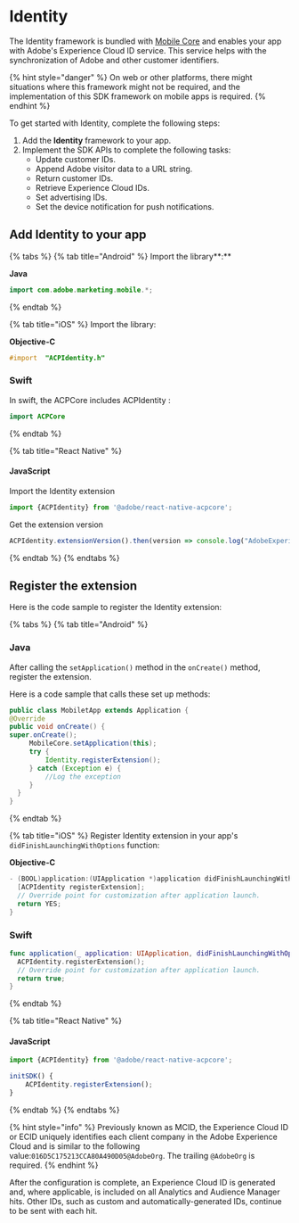 # Identity

The Identity framework is bundled with [Mobile Core](../) and enables your app with Adobe's Experience Cloud ID service. This service helps with the synchronization of Adobe and other customer identifiers.

{% hint style="danger" %}
On web or other platforms, there might situations where this framework might not be required, and the implementation of this SDK framework on mobile apps is required.
{% endhint %}

To get started with Identity, complete the following steps:

1. Add the **Identity** framework to your app.
2. Implement the SDK APIs to complete the following tasks:
   * Update customer IDs.
   * Append Adobe visitor data to a URL string.
   * Return customer IDs.
   * Retrieve Experience Cloud IDs.
   * Set advertising IDs.
   * Set the device notification for push notifications.

## Add Identity to your app

{% tabs %}
{% tab title="Android" %}
Import the library**:**

**Java**

```java
import com.adobe.marketing.mobile.*;
```
{% endtab %}

{% tab title="iOS" %}
Import the library:

**Objective-C**

```objectivec
#import  "ACPIdentity.h"
```

### Swift

In swift, the ACPCore includes ACPIdentity :

```swift
import ACPCore
```
{% endtab %}

{% tab title="React Native" %}
#### JavaScript

Import the Identity extension

```jsx
import {ACPIdentity} from '@adobe/react-native-acpcore';
```

Get the extension version

```jsx
ACPIdentity.extensionVersion().then(version => console.log("AdobeExperienceSDK: ACPIdentity version: " + version));
```
{% endtab %}
{% endtabs %}

## **Register the extension**

Here is the code sample to register the Identity extension:

{% tabs %}
{% tab title="Android" %}
### Java

After calling the `setApplication()` method in the `onCreate()` method, register the extension.

Here is a code sample that calls these set up methods:

```java
public class MobiletApp extends Application {
@Override
public void onCreate() {
super.onCreate();
     MobileCore.setApplication(this);
     try {
         Identity.registerExtension();
     } catch (Exception e) {
         //Log the exception
     }
  }
}
```
{% endtab %}

{% tab title="iOS" %}
Register Identity extension in your app's `didFinishLaunchingWithOptions` function:

**Objective-C**

```objectivec
- (BOOL)application:(UIApplication *)application didFinishLaunchingWithOptions:(NSDictionary *)launchOptions {
  [ACPIdentity registerExtension];
  // Override point for customization after application launch.
  return YES;
}
```

### Swift

```swift
func application(_ application: UIApplication, didFinishLaunchingWithOptions launchOptions: [UIApplication.LaunchOptionsKey: Any]?) -> Bool {
  ACPIdentity.registerExtension();
  // Override point for customization after application launch.
  return true;
}
```
{% endtab %}

{% tab title="React Native" %}
#### JavaScript

```jsx
import {ACPIdentity} from '@adobe/react-native-acpcore';

initSDK() {
    ACPIdentity.registerExtension();
}
```
{% endtab %}
{% endtabs %}

{% hint style="info" %}
Previously known as MCID, the Experience Cloud ID or ECID uniquely identifies each client company in the Adobe Experience Cloud and is similar to the following value:`016D5C175213CCA80A490D05@AdobeOrg`. The trailing `@AdobeOrg` is required.
{% endhint %}

After the configuration is complete, an Experience Cloud ID is generated and, where applicable, is included on all Analytics and Audience Manager hits. Other IDs, such as custom and automatically-generated IDs, continue to be sent with each hit.

